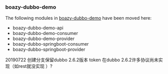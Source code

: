 ### boazy-dubbo-demo

The following modules in [boazy-dubbo-demo](https://github.com/sinoboazy/boazy-dubbo-demo) have been moved here:

* boazy-dubbo-demo-api
* boazy-dubbo-demo-consumer
* boazy-dubbo-demo-provider
* boazy-dubbo-springboot-consumer
* boazy-dubbo-springboot-provider

20190722 创建分支保留dubbo 2.6.2版本
token 在dubbo 2.6.2许多协议尚未实现（如rest就没实现 ）?
